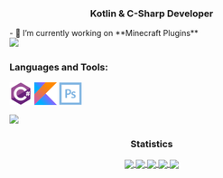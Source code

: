 <h3 align="center">Kotlin & C-Sharp Developer</h3>
- 🔭 I’m currently working on **Minecraft Plugins**



<div> <a href="https://github.com/xtwqz" target="_blank"><img src="https://img.shields.io/badge/GitHub-100000?style=for-the-badge&logo=github&logoColor=white" target="_blank"></a>
</div><h3 align="left">Languages and Tools:</h3>
<p align="left">
<img src="https://raw.githubusercontent.com/teamedwardforever/Readme-Generator/71f25dd8b98329b168142a6b782a107b75eab178/svg/Skills/Languages/csharp-original.svg" alt="Csharp" width="40" height="40"/>
<img src="https://raw.githubusercontent.com/teamedwardforever/Readme-Generator/71f25dd8b98329b168142a6b782a107b75eab178/svg/Skills/Mobile/kotlinlang-icon.svg" alt="Kotlin" width="40" height="40"/>
<img src="https://raw.githubusercontent.com/teamedwardforever/Readme-Generator/71f25dd8b98329b168142a6b782a107b75eab178/svg/Skills/Software/photoshop-line.svg" alt="Photoshop" width="40" height="40"/>
</p>

<img src="https://user-images.githubusercontent.com/73097560/115834477-dbab4500-a447-11eb-908a-139a6edaec5c.gif"><h3 align="center">Statistics</h3>
<div align="center">
<a href="https://github.com/xtwqz">
<img align="center" src="http://github-profile-summary-cards.vercel.app/api/cards/stats?username=xtwqz&theme=codeSTACKr" height="180em" />
<img align="center" src="http://github-profile-summary-cards.vercel.app/api/cards/most-commit-language?username=xtwqz&theme=2077" height="180em" />
<img align="center" src="http://github-profile-summary-cards.vercel.app/api/cards/repos-per-language?username=xtwqz&theme=2077" height="180em" />
<img align="center" src="http://github-profile-summary-cards.vercel.app/api/cards/productive-time?username=xtwqz&theme=2077" height="180em" />
<img align="center" src="http://github-profile-summary-cards.vercel.app/api/cards/profile-details?username=xtwqz&theme=codeSTACKr" height="180em" />
</div>
